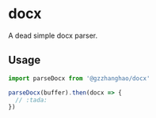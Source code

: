 # docx

A dead simple docx parser.

## Usage

```javascript
import parseDocx from '@gzzhanghao/docx'

parseDocx(buffer).then(docx => {
  // :tada:
})
```
